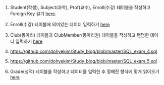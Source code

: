
1. Student(학생), Subject(과목), Prof(교수), Enroll(수강) 테이블을 작성하고 Foreign Key 걸기 [here](https://github.com/dohyekim/Study_blog/blob/master/SQL_exam_1.sql). <br>

2. Enroll(수강) 테이블에 의미있는 데이터 입력하기 [here](https://github.com/dohyekim/Study_blog/blob/master/SQL_exam_2.sql) <br>

3. Club(동아리) 테이블과 ClubMember(동아리원) 테이블을 작성하고 랜덤한 데이터 입력하기 [here](https://github.com/dohyekim/Study_blog/blob/master/SQL_exam_3.sql) <br>
4. https://github.com/dohyekim/Study_blog/blob/master/SQL_exam_4.sql<br>
5. https://github.com/dohyekim/Study_blog/blob/master/SQL_exam_5.sql<br>
6. Grade(성적) 테이블을 작성하고 데이터를 입력한 후 정해진 형식에 맞게 읽어오기 [here](https://github.com/dohyekim/Study_blog/blob/master/SQL_exam_6.sql)<br>   
